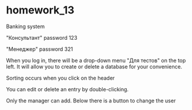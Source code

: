 # homework_13

Banking system 

"Консультант" password 123

"Менеджер" password 321

When you log in, there will be a drop-down menu "Для тестов" on the top left. It will allow you to create or delete a database for your convenience.

Sorting occurs when you click on the header

You can edit or delete an entry by double-clicking.

Only the manager can add. Below there is a button to change the user
